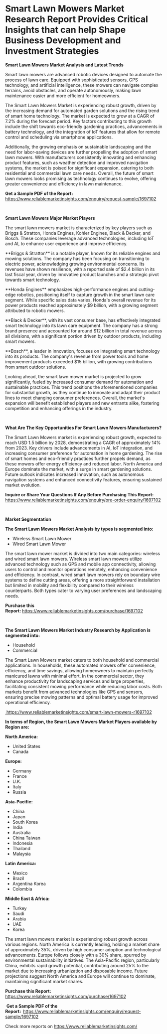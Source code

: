 <p><h1>Smart Lawn Mowers Market Research Report Provides Critical Insights that can help Shape Business Development and Investment Strategies</h1></p><p><strong>Smart Lawn Mowers Market Analysis and Latest Trends</strong></p>
<p><p>Smart lawn mowers are advanced robotic devices designed to automate the process of lawn care. Equipped with sophisticated sensors, GPS technology, and artificial intelligence, these mowers can navigate complex terrains, avoid obstacles, and operate autonomously, making lawn maintenance easier and more efficient for homeowners.</p><p>The Smart Lawn Mowers Market is experiencing robust growth, driven by the increasing demand for automated garden solutions and the rising trend of smart home technology. The market is expected to grow at a CAGR of 7.2% during the forecast period. Key factors contributing to this growth include the shift towards eco-friendly gardening practices, advancements in battery technology, and the integration of IoT features that allow for remote control and scheduling via smartphone applications.</p><p>Additionally, the growing emphasis on sustainable landscaping and the need for labor-saving devices are further propelling the adoption of smart lawn mowers. With manufacturers consistently innovating and enhancing product features, such as weather detection and improved navigation systems, the market is poised for significant expansion, catering to both residential and commercial lawn care needs. Overall, the future of smart lawn mowers looks promising as technology continues to evolve, offering greater convenience and efficiency in lawn maintenance.</p></p>
<p><strong>Get a Sample PDF of the Report:&nbsp;</strong> <a href="https://www.reliablemarketinsights.com/enquiry/request-sample/1697102?utm_campaign=3290&utm_medium=2&utm_source=Github&utm_content=ia&utm_term=10042025&utm_id=smart-lawn-mowers">https://www.reliablemarketinsights.com/enquiry/request-sample/1697102</a></p>
<p>&nbsp;</p>
<p><strong>Smart Lawn Mowers Major Market Players</strong></p>
<p><p>The smart lawn mowers market is characterized by key players such as Briggs & Stratton, Honda Engines, Kohler Engines, Black & Decker, and Bosch. These companies leverage advanced technologies, including IoT and AI, to enhance user experience and improve efficiency.</p><p>**Briggs & Stratton** is a notable player, known for its reliable engines and mowing solutions. The company has been focusing on transitioning to electric power, acknowledging growing environmental concerns. Its revenues have shown resilience, with a reported sale of $2.4 billion in its last fiscal year, driven by innovative product launches and a strategic pivot towards smart technology.</p><p>**Honda Engines** emphasizes high-performance engines and cutting-edge robotics, positioning itself to capture growth in the smart lawn care segment. While specific sales data varies, Honda's overall revenue for its power products reached approximately $9 billion, with a growing segment attributed to robotic mowers.</p><p>**Black & Decker**, with its vast consumer base, has effectively integrated smart technology into its lawn care equipment. The company has a strong brand presence and accounted for around $12 billion in total revenue across all divisions, with a significant portion driven by outdoor products, including smart mowers.</p><p>**Bosch**, a leader in innovation, focuses on integrating smart technology into its products. The company's revenue from power tools and home improvement products exceeded $15 billion, with growing contributions from smart outdoor solutions.</p><p>Looking ahead, the smart lawn mower market is projected to grow significantly, fueled by increased consumer demand for automation and sustainable practices. This trend positions the aforementioned companies for substantial growth, as they continue to innovate and adapt their product lines to meet changing consumer preferences. Overall, the market's expansion will benefit established players and new entrants alike, fostering competition and enhancing offerings in the industry.</p></p>
<p>&nbsp;</p>
<p><strong>What Are The Key Opportunities For Smart Lawn Mowers Manufacturers?</strong></p>
<p><p>The Smart Lawn Mowers market is experiencing robust growth, expected to reach USD 1.5 billion by 2028, demonstrating a CAGR of approximately 14% from 2023. Key drivers include advancements in AI, IoT integration, and increasing consumer preference for automation in home gardening. The rise of smart homes and eco-friendly practices further propels demand, as these mowers offer energy efficiency and reduced labor. North America and Europe dominate the market, with a surge in smart gardening solutions. Future outlook indicates increased innovation, such as autonomous navigation systems and enhanced connectivity features, ensuring sustained market evolution.</p></p>
<p><strong>Inquire or Share Your Questions If Any Before Purchasing This Report:</strong> <a href="https://www.reliablemarketinsights.com/enquiry/pre-order-enquiry/1697102?utm_campaign=3290&utm_medium=2&utm_source=Github&utm_content=ia&utm_term=10042025&utm_id=smart-lawn-mowers">https://www.reliablemarketinsights.com/enquiry/pre-order-enquiry/1697102</a></p>
<p>&nbsp;</p>
<p><strong>Market Segmentation</strong></p>
<p><strong>The Smart Lawn Mowers Market Analysis by types is segmented into:</strong></p>
<p><ul><li>Wireless Smart Lawn Mower</li><li>Wired Smart Lawn Mower</li></ul></p>
<p><p>The smart lawn mower market is divided into two main categories: wireless and wired smart lawn mowers. Wireless smart lawn mowers utilize advanced technology such as GPS and mobile app connectivity, allowing users to control and monitor operations remotely, enhancing convenience and efficiency. In contrast, wired smart lawn mowers rely on boundary wire systems to define cutting areas, offering a more straightforward installation but limited in mobility and flexibility compared to their wireless counterparts. Both types cater to varying user preferences and landscaping needs.</p></p>
<p><strong>Purchase this Report:&nbsp;</strong><a href="https://www.reliablemarketinsights.com/purchase/1697102?utm_campaign=3290&utm_medium=2&utm_source=Github&utm_content=ia&utm_term=10042025&utm_id=smart-lawn-mowers">https://www.reliablemarketinsights.com/purchase/1697102</a></p>
<p>&nbsp;</p>
<p><strong>The Smart Lawn Mowers Market Industry Research by Application is segmented into:</strong></p>
<p><ul><li>Household</li><li>Commercial</li></ul></p>
<p><p>The Smart Lawn Mowers market caters to both household and commercial applications. In households, these automated mowers offer convenience, efficiency, and time savings, allowing homeowners to maintain perfectly manicured lawns with minimal effort. In the commercial sector, they enhance productivity for landscaping services and large properties, facilitating consistent mowing performance while reducing labor costs. Both markets benefit from advanced technologies like GPS and sensors, ensuring precise mowing patterns and optimal battery usage for improved operational efficiency.</p></p>
<p><a href="https://www.reliablemarketinsights.com/smart-lawn-mowers-r1697102?utm_campaign=3290&utm_medium=2&utm_source=Github&utm_content=ia&utm_term=10042025&utm_id=smart-lawn-mowers">&nbsp;https://www.reliablemarketinsights.com/smart-lawn-mowers-r1697102</a></p>
<p><strong>In terms of Region, the Smart Lawn Mowers Market Players available by Region are:</strong></p>
<p>
    <p> <strong> North America: </strong>
        <ul>
            <li>United States</li>
            <li>Canada</li>
        </ul>
        </p> 
    <p> <strong> Europe: </strong>
        <ul>
            <li>Germany</li>
            <li>France</li>
            <li>U.K.</li>
            <li>Italy</li>
            <li>Russia</li>
        </ul>
        </p> 
    <p> <strong> Asia-Pacific: </strong>
        <ul>
            <li>China</li>
            <li>Japan</li>
            <li>South Korea</li>
            <li>India</li>
            <li>Australia</li>
            <li>China Taiwan</li>
            <li>Indonesia</li>
            <li>Thailand</li>
            <li>Malaysia</li>
        </ul>
        </p> 
    <p> <strong> Latin America: </strong>
        <ul>
            <li>Mexico</li>
            <li>Brazil</li>
            <li>Argentina Korea</li>
            <li>Colombia</li>
        </ul>
        </p> 
    <p> <strong> Middle East & Africa: </strong>
        <ul>
            <li>Turkey</li>
            <li>Saudi</li>
            <li>Arabia</li>
            <li>UAE</li>
            <li>Korea</li>
        </ul>
    </p>
    </p>
<p><p>The smart lawn mowers market is experiencing robust growth across various regions. North America is currently leading, holding a market share of approximately 35%, driven by high consumer adoption and technological advancements. Europe follows closely with a 30% share, spurred by environmental sustainability initiatives. The Asia-Pacific region, particularly China, exhibits rapid growth potential, contributing around 25% to the market due to increasing urbanization and disposable income. Future projections suggest North America and Europe will continue to dominate, maintaining significant market shares.</p></p>
<p><strong>Purchase this Report: </strong><a href="https://www.reliablemarketinsights.com/purchase/1697102?utm_campaign=3290&utm_medium=2&utm_source=Github&utm_content=ia&utm_term=10042025&utm_id=smart-lawn-mowers">https://www.reliablemarketinsights.com/purchase/1697102</a></p>
<p>&nbsp;<strong>Get a Sample PDF of the Report:&nbsp;&nbsp;</strong><a href="https://www.reliablemarketinsights.com/enquiry/request-sample/1697102?utm_campaign=3290&utm_medium=2&utm_source=Github&utm_content=ia&utm_term=10042025&utm_id=smart-lawn-mowers">https://www.reliablemarketinsights.com/enquiry/request-sample/1697102</a></p>
<p><strong></strong></p>
<p>Check more reports on <a href="https://www.reliablemarketinsights.com/?utm_campaign=3290&utm_medium=2&utm_source=Github&utm_content=ia&utm_term=10042025&utm_id=smart-lawn-mowers">https://www.reliablemarketinsights.com/</a></p>